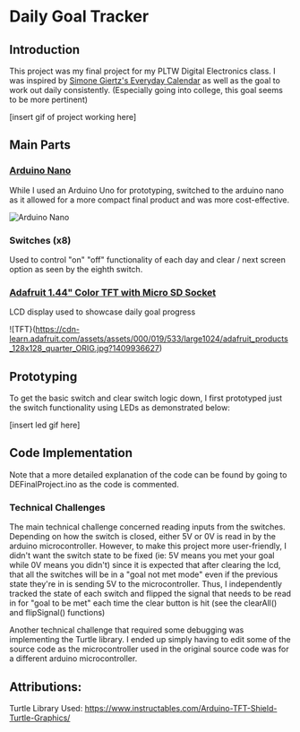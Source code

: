# Daily Goal Tracker


## Introduction

This project was my final project for my PLTW Digital Electronics class. I was inspired by [Simone Giertz's Everyday Calendar](https://www.youtube.com/watch?v=-lpvy-xkSNA) as well as the goal to work out daily consistently. (Especially going into college, this goal seems to be more pertinent)

[insert gif of project working here]

## Main Parts

### [Arduino Nano](https://diyi0t.com/arduino-nano-tutorial/)

While I used an Arduino Uno for prototyping, switched to the arduino nano as it allowed for a more compact final product and was more cost-effective. 

![Arduino Nano](https://diyi0t.com/wp-content/uploads/2019/08/Arduino-Nano-Pinout-1.png)

### Switches (x8)

Used to control "on" "off" functionality of each day and clear / next screen option as seen by the eighth switch.

### [Adafruit 1.44" Color TFT with Micro SD Socket](https://learn.adafruit.com/adafruit-1-44-color-tft-with-micro-sd-socket/pinouts)

LCD display used to showcase daily goal progress

![TFT}(https://cdn-learn.adafruit.com/assets/assets/000/019/533/large1024/adafruit_products_128x128_quarter_ORIG.jpg?1409936627)

## Prototyping

To get the basic switch and clear switch logic down, I first prototyped just the switch functionality using LEDs as demonstrated below:

[insert led gif here]

## Code Implementation

Note that a more detailed explanation of the code can be found by going to DEFinalProject.ino as the code is commented. 

### Technical Challenges

The main technical challenge concerned reading inputs from the switches. Depending on how the switch is closed, either 5V or 0V is read in by the arduino microcontroller. However, to make this project more user-friendly, I didn't want the switch state to be fixed (ie: 5V means you met your goal while 0V means you didn't) since it is expected that after clearing the lcd, that all the switches will be in a "goal not met mode" even if the previous state they're in is sending 5V to the microcontroller. Thus, I independently tracked the state of each switch and flipped the signal that needs to be read in for "goal to be met" each time the clear button is hit (see the clearAll() and flipSignal() functions)

Another technical challenge that required some debugging was implementing the Turtle library. I ended up simply having to edit some of the source code as the microcontroller used in the original source code was for a different arduino microcontroller. 

## Attributions:

Turtle Library Used: https://www.instructables.com/Arduino-TFT-Shield-Turtle-Graphics/
